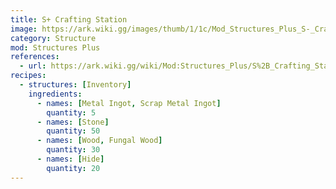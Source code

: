 ```yaml
---
title: S+ Crafting Station
image: https://ark.wiki.gg/images/thumb/1/1c/Mod_Structures_Plus_S-_Crafting_Station.png/228px-Mod_Structures_Plus_S-_Crafting_Station.png
category: Structure
mod: Structures Plus
references:
  - url: https://ark.wiki.gg/wiki/Mod:Structures_Plus/S%2B_Crafting_Station
recipes: 
  - structures: [Inventory]
    ingredients: 
      - names: [Metal Ingot, Scrap Metal Ingot]
        quantity: 5
      - names: [Stone]
        quantity: 50
      - names: [Wood, Fungal Wood]
        quantity: 30
      - names: [Hide]
        quantity: 20
---
```

